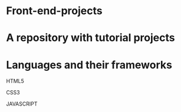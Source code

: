 # Front-end-projects

# A repository with tutorial projects
 
# Languages and their frameworks
 HTML5
 
 CSS3
 
 JAVASCRIPT
 
